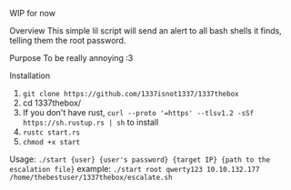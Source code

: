 WIP for now

Overview
This simple lil script will send an alert to all bash shells it finds, telling them the root password. 

Purpose
To be really annoying :3


Installation
1. `git clone https://github.com/1337isnot1337/1337thebox`
2. cd 1337thebox/
3. If you don't have rust, `curl --proto '=https' --tlsv1.2 -sSf https://sh.rustup.rs | sh` to install
4. `rustc start.rs`
5. `chmod +x start`

Usage:
`./start {user} {user's password} {target IP} {path to the escalation file}`
example:
`./start root qwerty123 10.10.132.177 /home/thebestuser/1337thebox/escalate.sh`
